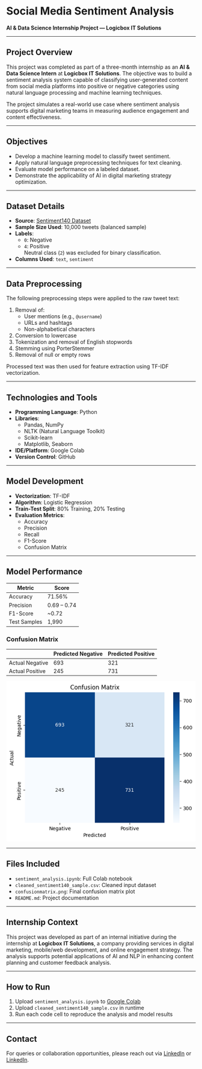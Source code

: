 # Social Media Sentiment Analysis  
**AI & Data Science Internship Project — Logicbox IT Solutions**

---

## Project Overview

This project was completed as part of a three-month internship as an **AI & Data Science Intern** at **Logicbox IT Solutions**. The objective was to build a sentiment analysis system capable of classifying user-generated content from social media platforms into positive or negative categories using natural language processing and machine learning techniques.

The project simulates a real-world use case where sentiment analysis supports digital marketing teams in measuring audience engagement and content effectiveness.

---

## Objectives

- Develop a machine learning model to classify tweet sentiment.
- Apply natural language preprocessing techniques for text cleaning.
- Evaluate model performance on a labeled dataset.
- Demonstrate the applicability of AI in digital marketing strategy optimization.

---

## Dataset Details

- **Source**: [Sentiment140 Dataset](https://www.kaggle.com/kazanova/sentiment140)  
- **Sample Size Used**: 10,000 tweets (balanced sample)
- **Labels**:
  - `0`: Negative
  - `4`: Positive  
  Neutral class (`2`) was excluded for binary classification.
- **Columns Used**: `text`, `sentiment`

---

## Data Preprocessing

The following preprocessing steps were applied to the raw tweet text:

1. Removal of:
   - User mentions (e.g., `@username`)
   - URLs and hashtags
   - Non-alphabetical characters
2. Conversion to lowercase
3. Tokenization and removal of English stopwords
4. Stemming using PorterStemmer
5. Removal of null or empty rows

Processed text was then used for feature extraction using TF-IDF vectorization.

---

## Technologies and Tools

- **Programming Language**: Python
- **Libraries**:
  - Pandas, NumPy
  - NLTK (Natural Language Toolkit)
  - Scikit-learn
  - Matplotlib, Seaborn
- **IDE/Platform**: Google Colab
- **Version Control**: GitHub

---

## Model Development

- **Vectorization**: TF-IDF
- **Algorithm**: Logistic Regression
- **Train-Test Split**: 80% Training, 20% Testing
- **Evaluation Metrics**:
  - Accuracy
  - Precision
  - Recall
  - F1-Score
  - Confusion Matrix

---

## Model Performance

| Metric       | Score       |
|--------------|-------------|
| Accuracy     | 71.56%      |
| Precision    | 0.69 – 0.74 |
| F1-Score     | ~0.72       |
| Test Samples | 1,990       |

### Confusion Matrix

|                | Predicted Negative | Predicted Positive |
|----------------|--------------------|--------------------|
| Actual Negative| 693                | 321                |
| Actual Positive| 245                | 731                |

![Confusion Matrix](confusionmatrix.png)

---

## Files Included

- `sentiment_analysis.ipynb`: Full Colab notebook
- `cleaned_sentiment140_sample.csv`: Cleaned input dataset
- `confusionmatrix.png`: Final confusion matrix plot
- `README.md`: Project documentation

---

## Internship Context

This project was developed as part of an internal initiative during the internship at **Logicbox IT Solutions**, a company providing services in digital marketing, mobile/web development, and online engagement strategy. The analysis supports potential applications of AI and NLP in enhancing content planning and customer feedback analysis.

---

## How to Run

1. Upload `sentiment_analysis.ipynb` to [Google Colab](https://colab.research.google.com)
2. Upload `cleaned_sentiment140_sample.csv` in runtime
3. Run each code cell to reproduce the analysis and model results

---

## Contact

For queries or collaboration opportunities, please reach out via [LinkedIn](https://www.linkedin.com/in/mayankojha2228/) or [LinkedIn](https://www.linkedin.com/in/mayankojha2228/).

